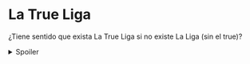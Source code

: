 # La True Liga

¿Tiene sentido que exista La True Liga si no existe La Liga (sin el true)?

<details>
  <summary>Spoiler</summary>
¡Lo veremos en el próximo episodio!
</details>

